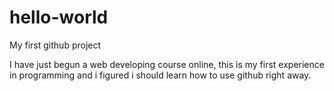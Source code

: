 # hello-world
My first github project

I have just begun a web developing course online, this is my first experience in programming and i figured i should learn how to use github right away.

